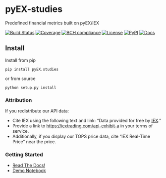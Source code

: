 # pyEX-studies
Predefined financial metrics built on pyEX/IEX

[![Build Status](https://travis-ci.org/timkpaine/pyEX-studies.svg?branch=master)](https://travis-ci.org/timkpaine/pyEX-studies)
[![Coverage](https://codecov.io/gh/timkpaine/pyEX-studies/branch/master/graph/badge.svg)](https://codecov.io/gh/timkpaine/pyEX-studies)
[![BCH compliance](https://bettercodehub.com/edge/badge/timkpaine/pyEX-studies?branch=master)](https://bettercodehub.com/)
[![License](https://img.shields.io/github/license/timkpaine/pyEX-studies.svg)](https://pypi.python.org/pypi/pyEX-studies/)
[![PyPI](https://img.shields.io/pypi/v/pyEX-studies.svg)](https://pypi.python.org/pypi/pyEX-studies/)
[![Docs](https://img.shields.io/readthedocs/pyEX-studies.svg)](https://pyEX-studies.readthedocs.io)


## Install
Install from pip

`pip install pyEX.studies`

or from source

`python setup.py install`

### Attribution
If you redistribute our API data:

- Cite IEX using the following text and link: “Data provided for free by [IEX](https://iextrading.com/developer).”
- Provide a link to https://iextrading.com/api-exhibit-a in your terms of service.
- Additionally, if you display our TOPS price data, cite “IEX Real-Time Price” near the price.

### Getting Started

- [Read The Docs!](https://pyEX-studies.readthedocs.io)
- [Demo Notebook](https://github.com/timkpaine/pyEX-studies/blob/master/examples.ipynb)
